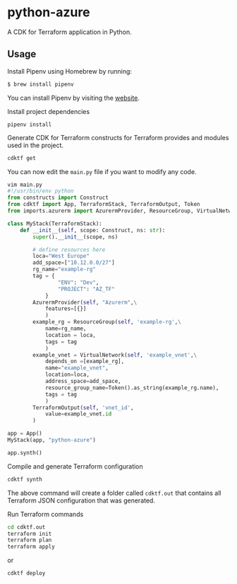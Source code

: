 # python-azure

A CDK for Terraform application in Python.

## Usage

Install Pipenv using Homebrew by running:

```bash
$ brew install pipenv
```

You can install Pipenv by visiting the [website](https://pipenv.pypa.io/en/latest/).

Install project dependencies

```shell
pipenv install
```

Generate CDK for Terraform constructs for Terraform provides and modules used in the project.

```bash
cdktf get
```

You can now edit the `main.py` file if you want to modify any code.

```python
vim main.py
#!/usr/bin/env python
from constructs import Construct
from cdktf import App, TerraformStack, TerraformOutput, Token
from imports.azurerm import AzurermProvider, ResourceGroup, VirtualNetwork

class MyStack(TerraformStack):
    def __init__(self, scope: Construct, ns: str):
        super().__init__(scope, ns)

        # define resources here
        loca="West Europe"
        add_space=["10.12.0.0/27"]
        rg_name="example-rg"
        tag = {
                "ENV": "Dev",
                "PROJECT": "AZ_TF"
            }
        AzurermProvider(self, "Azurerm",\
            features=[{}]
            )
        example_rg = ResourceGroup(self, 'example-rg',\
            name=rg_name,
            location = loca,
            tags = tag
            )
        example_vnet = VirtualNetwork(self, 'example_vnet',\
            depends_on =[example_rg],
            name="example_vnet",
            location=loca,
            address_space=add_space,
            resource_group_name=Token().as_string(example_rg.name),
            tags = tag
            )
        TerraformOutput(self, 'vnet_id',
            value=example_vnet.id
        )

app = App()
MyStack(app, "python-azure")

app.synth()
```

Compile and generate Terraform configuration

```bash
cdktf synth
```

The above command will create a folder called `cdktf.out` that contains all Terraform JSON configuration that was generated.

Run Terraform commands

```bash
cd cdktf.out
terraform init
terraform plan
terraform apply
```

or

```bash
cdktf deploy
```
